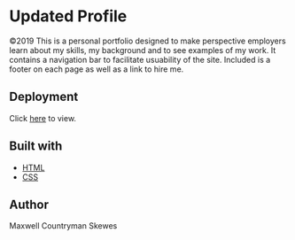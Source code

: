 # Updated Profile
©2019
This is a personal portfolio designed to make perspective employers learn about my skills, my background and to see examples of my work. It contains a navigation bar to facilitate usuability of the site. Included is a footer on each page as well as a link to hire me.

## Deployment
Click [here]() to view.

## Built with
* [HTML](https://html.com/)
* [CSS](https://www.w3schools.com/css/)

## Author
Maxwell Countryman Skewes

